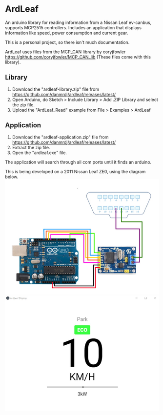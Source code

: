 # ArdLeaf
An arduino library for reading information from a Nissan Leaf ev-canbus, supports MCP2515 controllers.
Includes an application that displays information like speed, power consumption and current gear.

This is a personal project, so there isn't much documentation.

ArdLeaf uses files from the MCP_CAN library by coryjfowler https://github.com/coryjfowler/MCP_CAN_lib 
(These files come with this library).

## Library
1. Download the "ardleaf-library.zip" file from https://github.com/danmrdj/ardleaf/releases/latest/
2. Open Arduino, do Sketch > Include Library > Add .ZIP Library and select the zip file.
3. Upload the "ArdLeaf_Read" example from File > Examples > ArdLeaf

## Application
1. Download the "ardleaf-application.zip" file from https://github.com/danmrdj/ardleaf/releases/latest/
2. Extract the zip file.
3. Open the "ardleaf.exe" file.

The application will search through all com ports until it finds an arduino.

This is being developed on a 2011 Nissan Leaf ZE0, using the diagram below.
![Wiring](Images/wiring.jpg)
![Image of application](Images/application.jpg)
